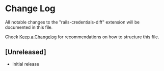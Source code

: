 # Change Log

All notable changes to the "rails-credentials-diff" extension will be documented in this file.

Check [Keep a Changelog](http://keepachangelog.com/) for recommendations on how to structure this file.

## [Unreleased]

- Initial release